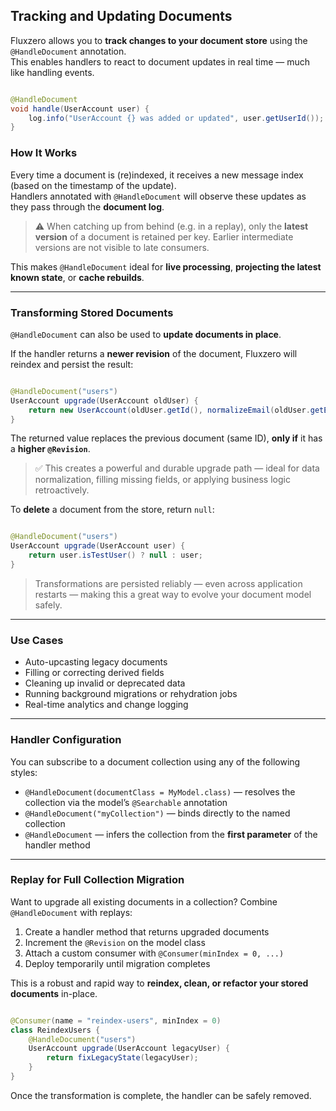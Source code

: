 ## Tracking and Updating Documents

Fluxzero allows you to **track changes to your document store** using the `@HandleDocument` annotation.  
This enables handlers to react to document updates in real time — much like handling events.

```java

@HandleDocument
void handle(UserAccount user) {
    log.info("UserAccount {} was added or updated", user.getUserId());
}
```

### How It Works

Every time a document is (re)indexed, it receives a new message index (based on the timestamp of the update).  
Handlers annotated with `@HandleDocument` will observe these updates as they pass through the **document log**.

> ⚠️ When catching up from behind (e.g. in a replay), only the **latest version** of a document is retained per key.
> Earlier intermediate versions are not visible to late consumers.

This makes `@HandleDocument` ideal for **live processing**, **projecting the latest known state**, or
**cache rebuilds**.

---

### Transforming Stored Documents

`@HandleDocument` can also be used to **update documents in place**.

If the handler returns a **newer revision** of the document, Fluxzero will reindex and persist the result:

```java

@HandleDocument("users")
UserAccount upgrade(UserAccount oldUser) {
    return new UserAccount(oldUser.getId(), normalizeEmail(oldUser.getEmail()));
}
```

The returned value replaces the previous document (same ID), **only if** it has a **higher `@Revision`**.

> ✅ This creates a powerful and durable upgrade path — ideal for data normalization, filling missing fields, or
> applying business logic retroactively.

To **delete** a document from the store, return `null`:

```java

@HandleDocument("users")
UserAccount upgrade(UserAccount user) {
    return user.isTestUser() ? null : user;
}
```

> Transformations are persisted reliably — even across application restarts — making this a great way to evolve your
> document model safely.

---

### Use Cases

- Auto-upcasting legacy documents
- Filling or correcting derived fields
- Cleaning up invalid or deprecated data
- Running background migrations or rehydration jobs
- Real-time analytics and change logging

---

### Handler Configuration

You can subscribe to a document collection using any of the following styles:

- `@HandleDocument(documentClass = MyModel.class)` — resolves the collection via the model’s `@Searchable` annotation
- `@HandleDocument("myCollection")` — binds directly to the named collection
- `@HandleDocument` — infers the collection from the **first parameter** of the handler method

---

### Replay for Full Collection Migration

Want to upgrade all existing documents in a collection? Combine `@HandleDocument` with replays:

1. Create a handler method that returns upgraded documents
2. Increment the `@Revision` on the model class
3. Attach a custom consumer with `@Consumer(minIndex = 0, ...)`
4. Deploy temporarily until migration completes

This is a robust and rapid way to **reindex, clean, or refactor your stored documents** in-place.

```java

@Consumer(name = "reindex-users", minIndex = 0)
class ReindexUsers {
    @HandleDocument("users")
    UserAccount upgrade(UserAccount legacyUser) {
        return fixLegacyState(legacyUser);
    }
}
```

Once the transformation is complete, the handler can be safely removed.